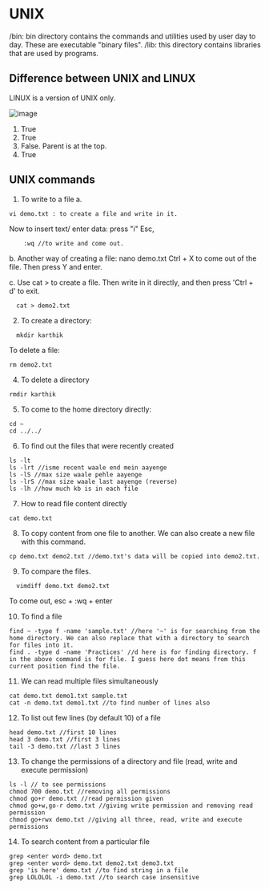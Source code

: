 # UNIX
/bin: bin directory contains the commands and utilities used by user day to day. These are executable "binary files".
/lib: this directory contains libraries that are used by programs.

## Difference between UNIX and LINUX
LINUX is a version of UNIX only. 

![image](https://github.com/user-attachments/assets/dbbfd65a-32e3-4764-8daa-5ce326b9c3e1)
1. True
2. True
3. False. Parent is at the top.
4. True

## UNIX commands
1. To write to a file
a.
```
vi demo.txt : to create a file and write in it.
```
Now to insert text/ enter data: press "i"
    Esc, 
```
    :wq //to write and come out.
```
b.   Another way of creating a file: nano demo.txt
    Ctrl + X to come out of the file. Then press Y and enter. 

c. Use cat > to create a file. Then write in it directly, and then press 'Ctrl + d' to exit.
```
  cat > demo2.txt
```

2. To create a directory: 
```
  mkdir karthik
```

To delete a file:
```
rm demo2.txt
```

4. To delete a directory
```
rmdir karthik
```

5. To come to the home directory directly:
```
cd ~
cd ../../
```

6. To find out the files that were recently created
```
ls -lt
ls -lrt //isme recent waale end mein aayenge
ls -lS //max size waale pehle aayenge
ls -lrS //max size waale last aayenge (reverse)
ls -lh //how much kb is in each file
```

7. How to read file content directly
```
cat demo.txt
```

8. To copy content from one file to another. We can also create a new file with this command. 
```
cp demo.txt demo2.txt //demo.txt's data will be copied into demo2.txt.
```

9. To compare the files.
```
  vimdiff demo.txt demo2.txt
```
To come out, esc + :wq + enter

10. To find a file
```
find ~ -type f -name 'sample.txt' //here '~' is for searching from the home directory. We can also replace that with a directory to search for files into it.
find . -type d -name 'Practices' //d here is for finding directory. f in the above command is for file. I guess here dot means from this current position find the file.
```

11. We can read multiple files simultaneously
```
cat demo.txt demo1.txt sample.txt
cat -n demo.txt demo1.txt //to find number of lines also
```

12. To list out few lines (by default 10) of a file
```
head demo.txt //first 10 lines
head 3 demo.txt //first 3 lines
tail -3 demo.txt //last 3 lines
```

13. To change the permissions of a directory and file (read, write and execute permission)
```
ls -l // to see permissions
chmod 700 demo.txt //removing all permissions
chmod go+r demo.txt //read permission given
chmod go+w,go-r demo.txt //giving write permission and removing read permission
chmod go+rwx demo.txt //giving all three, read, write and execute permissions
```

14. To search content from a particular file
```
grep <enter word> demo.txt
grep <enter word> demo.txt demo2.txt demo3.txt
grep 'is here' demo.txt //to find string in a file
grep LOLOLOL -i demo.txt //to search case insensitive
```
